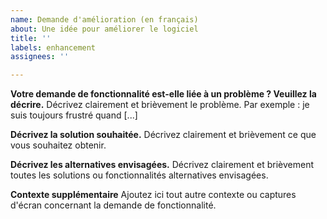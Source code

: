 ```yaml
---
name: Demande d'amélioration (en français)
about: Une idée pour améliorer le logiciel
title: ''
labels: enhancement
assignees: ''

---
```


**Votre demande de fonctionnalité est-elle liée à un problème ? Veuillez la décrire.**
Décrivez clairement et brièvement le problème. Par exemple : je suis toujours frustré quand [...]

**Décrivez la solution souhaitée.**
Décrivez clairement et brièvement ce que vous souhaitez obtenir.

**Décrivez les alternatives envisagées.**
Décrivez clairement et brièvement toutes les solutions ou fonctionnalités alternatives envisagées.

**Contexte supplémentaire**
Ajoutez ici tout autre contexte ou captures d'écran concernant la demande de fonctionnalité.